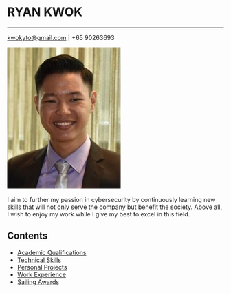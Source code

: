 # RYAN KWOK

---

[kwokyto@gmail.com](mailto:kwokyto@gmail.com) \| +65 90263693

![profile_picture](profile_picture.jpg)

I aim to further my passion in cybersecurity by continuously learning new skills that will not only serve the company but benefit the society. Above all, I wish to enjoy my work while I give my best to excel in this field.

## Contents

* [Academic Qualifications](academic_qualifications/academic_qualifications.md)
* [Technical Skills](technical_skills/technical_skills.md)
* [Personal Projects](personal_projects/personal_projects.md)
* [Work Experience](work_experience/work_experience.md)
* [Sailing Awards](sailing_awards/sailing_awards.md)
